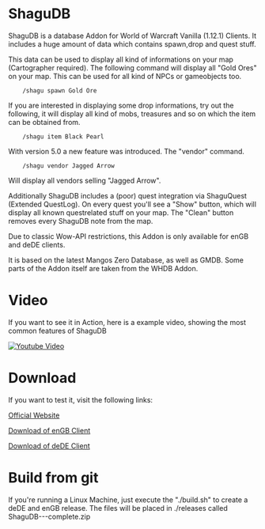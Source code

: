 # ShaguDB
ShaguDB is a database Addon for World of Warcraft Vanilla (1.12.1) Clients.
It includes a huge amount of data which contains spawn,drop and quest stuff.

This data can be used to display all kind of informations on your map (Cartographer required).
The following command will display all "Gold Ores" on your map.
This can be used for all kind of NPCs or gameobjects too.

		/shagu spawn Gold Ore

If you are interested in displaying some drop informations, try out the following,
it will display all kind of mobs, treasures and so on which the item can be obtained from.

		/shagu item Black Pearl

With version 5.0 a new feature was introduced. The "vendor" command.

		/shagu vendor Jagged Arrow

Will display all vendors selling "Jagged Arrow".

Additionally ShaguDB includes a (poor) quest integration via ShaguQuest (Extended QuestLog).
On every quest you'll see a "Show" button, which will display all known questrelated stuff on your map.
The "Clean" button removes every ShaguDB note from the map.

Due to classic Wow-API restrictions, this Addon is only available for enGB and deDE clients.

It is based on the latest Mangos Zero Database, as well as GMDB.
Some parts of the Addon itself are taken from the WHDB Addon.

# Video
If you want to see it in Action, here is a example video, showing the most common features of ShaguDB

[![Youtube Video](http://img.youtube.com/vi/h_U3vbYcRpE/0.jpg)](https://www.youtube.com/watch?v=h_U3vbYcRpE)

# Download
If you want to test it, visit the following links:

[Official Website](http://shaguquest.ericmauser.de/)

[Download of enGB Client](http://shaguquest.ericmauser.de/files/ShaguDB-6.1-enGB-complete.zip)

[Download of deDE Client](http://shaguquest.ericmauser.de/files/ShaguDB-6.1-deDE-complete.zip)

# Build from git
If you're running a Linux Machine, just execute the "./build.sh" to create a deDE and enGB release.
The files will be placed in ./releases called ShaguDB-<version>-<locale>-complete.zip
